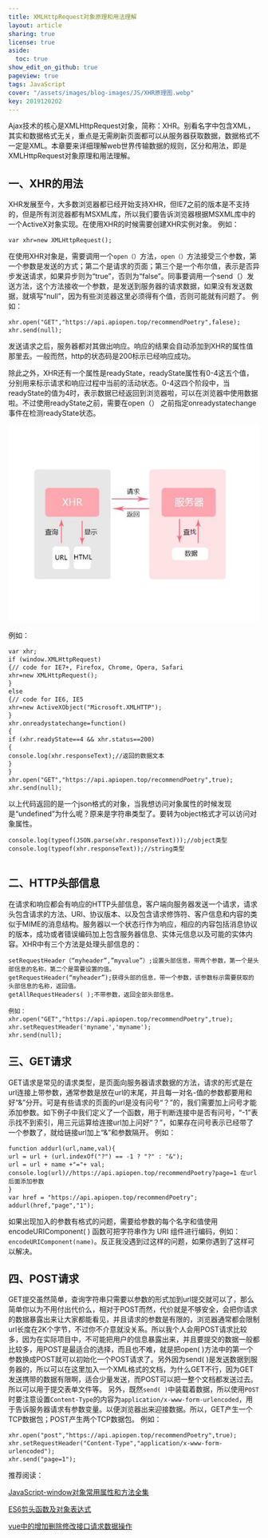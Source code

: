 ```yaml
---
title: XMLHttpRequest对象原理和用法理解
layout: article
sharing: true
license: true
aside:
  toc: true
show_edit_on_github: true
pageview: true
tags: JavaScript
cover: "/assets/images/blog-images/JS/XHR原理图.webp"
key: 2019120202
---
```


Ajax技术的核心是XMLHttpRequest对象，简称：XHR。别看名字中包含XML，其实和数据格式无关，重点是无需刷新页面都可以从服务器获取数据，数据格式不一定是XML。本章要来详细理解web世界传输数据的规则，区分和用法，即是XMLHttpRequest对象原理和用法理解。




## 一、XHR的用法

XHR发展至今，大多数浏览器都已经开始支持XHR，但IE7之前的版本是不支持的，但是所有浏览器都有MSXML库，所以我们要告诉浏览器根据MSXML库中的一个ActiveX对象实现。在使用XHR的时候需要创建XHR实例对象。
例如：
```
var xhr=new XMLHttpRequest();

```

在使用XHR对象是，需要调用一个`open（）`方法，`open（）`方法接受三个参数，第一个参数是发送的方式；第二个是请求的页面；第三个是一个布尔值，表示是否异步发送请求，如果异步则为“true”，否则为“false”。同事要调用一个send（）发送方法，这个方法接收一个参数，是发送到服务器的请求数据，如果没有发送数据，就填写“null”，因为有些浏览器这里必须得有个值，否则可能就有问题了。
例如：
```
xhr.open("GET","https://api.apiopen.top/recommendPoetry",falese);
xhr.send(null);
```

发送请求之后，服务器都对其做出响应。响应的结果会自动添加到XHR的属性值那里去。一般而然，http的状态码是200标示已经响应成功。

除此之外，XHR还有一个属性是readyState，readyState属性有0-4这五个值，分别用来标示请求和响应过程中当前的活动状态。0-4这四个阶段中，当readyState的值为4时，表示数据已经返回到浏览器啦，可以在浏览器中使用数据啦。不过使用readyState之前，需要在open（） 之前指定onreadystatechange事件在检测readyState状态。

![](/assets/images/blog-images/JS/XHR原理图.webp)

例如：
```
var xhr;
if (window.XMLHttpRequest)
{// code for IE7+, Firefox, Chrome, Opera, Safari
xhr=new XMLHttpRequest();
}
else
{// code for IE6, IE5
xhr=new ActiveXObject("Microsoft.XMLHTTP");
}
xhr.onreadystatechange=function()
{
if (xhr.readyState==4 && xhr.status==200)
{
console.log(xhr.responseText);//返回的数据文本
}
}
xhr.open("GET","https://api.apiopen.top/recommendPoetry",true);
xhr.send(null);
```

以上代码返回的是一个json格式的对象，当我想访问对象属性的时候发现是“undefined”为什么呢？原来是字符串类型了。要转为object格式才可以访问对象属性。
```
console.log(typeof(JSON.parse(xhr.responseText)));//object类型
console.log(typeof(xhr.responseText));//string类型


```



## 二、HTTP头部信息

在请求和响应都会有响应的HTTP头部信息，客户端向服务器发送一个请求，请求头包含请求的方法、URI、协议版本、以及包含请求修饰符、客户信息和内容的类似于MIME的消息结构。服务器以一个状态行作为响应，相应的内容包括消息协议的版本，成功或者错误编码加上包含服务器信息、实体元信息以及可能的实体内容。XHR中有三个方法是处理头部信息的：
```
setRequestHeader（“myheader”,”myvalue”）;设置头部信息，带两个参数，第一个是头部信息的名称，第二个是需要设置的值。
getRequestHeader(“myheader”);获得头部的信息，带一个参数，该参数标示需要获取的头部信息的名称，返回值。
getAllRequestHeaders( );不带参数，返回全部头部信息。

例如：
xhr.open("GET","https://api.apiopen.top/recommendPoetry",true);
xhr.setRequestHeader('myname','myname');
xhr.send(null);
```






## 三、GET请求

GET请求是常见的请求类型，是页面向服务器请求数据的方法，请求的形式是在url连接上带参数，通常参数是放在url的末尾，并且每一对名-值的参数都要用和好“&”分开。可是有些请求的页面的url是没有问号“？”的，我们需要加上问号才能添加参数。如下例子中我们定义了一个函数，用于判断连接中是否有问号，“-1”表示找不到索引，用三元运算给连接url加上问好“？”，如果存在问号表示已经带了一个参数了，就给链接url加上“&”和参数隔开。
例如：
```
function addurl(url,name,val){
url = url + (url.indexOf("?") == -1 ? "?" : "&");
url = url + name +"="+ val; 
console.log(url)//https://api.apiopen.top/recommendPoetry?page=1 在url后面添加参数
}
var href = "https://api.apiopen.top/recommendPoetry";
addurl(href,"page","1");
```

如果出现加入的参数有格式的问题，需要给参数的每个名字和值使用encodeURIComponent( ) 函数可把字符串作为 URI 组件进行编码，例如：`encodeURIComponent(name)`。反正我没遇到过这样的问题，如果你遇到了这样可以解决。 



## 四、POST请求

GET提交虽然简单，查询字符串只需要以参数的形式加到url提交就可以了，那么简单你以为不用付出代价么，相对于POST而然，代价就是不够安全，会把你请求的数据暴露出来让大家都能看见，并且请求的参数是有限的，浏览器通常都会限制url长度在2K个字节，不过你不介意就没关系。所以我个人会用POST请求比较多，因为在实际项目中，不可能把用户的信息暴露出来，并且要提交的数据一般都比较多，用POST是最适合的选择，而且也不难，就是把open( )方法中的第一个参数换成POST就可以初始化一个POST请求了。另外因为send( )是发送数据到服务器的，所以可以在这里加入一个XML格式的文档，为什么GET不行，因为GET发送携带的数据有限啊，适合少量发送，而POST可以把一整个文档都发送过去。所以可以用于提交表单文件等。
另外，既然`send( )`中装载着数据，所以使用`POST`时要注意设置`Content-Type`的内容为`application/x-www-form-urlencoded`，用于告诉服务器请求有参数变量。以便浏览器出来迎接数据。所以，GET产生一个TCP数据包；POST产生两个TCP数据包。
例如：
```
xhr.open("post","https://api.apiopen.top/recommendPoetry",true);
xhr.setRequestHeader("Content-Type","application/x-www-form-urlencoded");
xhr.send("page=1");

```



推荐阅读：

[JavaScript-window对象常用属性和方法全集](https://muitlog.com/2019/11/27/javascript-window.html)



[ES6剪头函数及对象表达式](https://muitlog.com/2019/11/27/ES6%E5%89%AA%E5%A4%B4%E5%87%BD%E6%95%B0%E5%8F%8A%E5%AF%B9%E8%B1%A1%E8%A1%A8%E8%BE%BE%E5%BC%8F.html)


[vue中的增加删除修改接口请求数据操作](https://muitlog.com/2019/10/23/vue%E4%B8%AD%E7%9A%84%E5%A2%9E%E5%8A%A0%E5%88%A0%E9%99%A4%E4%BF%AE%E6%94%B9%E6%8E%A5%E5%8F%A3%E8%AF%B7%E6%B1%82%E6%95%B0%E6%8D%AE%E6%93%8D%E4%BD%9C.html)